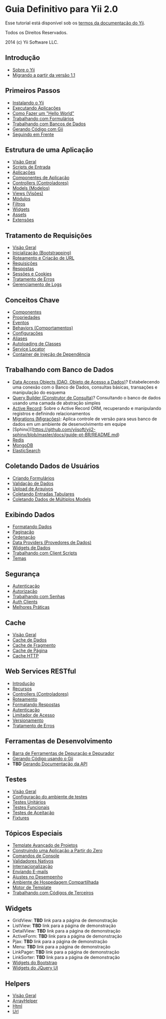 Guia Definitivo para Yii 2.0
============================

Esse tutorial está disponível sob os [termos da documentação do Yii](http://www.yiiframework.com/doc/terms/).

Todos os Direitos Reservados.

2014 (c) Yii Software LLC.


Introdução
----------

* [Sobre o Yii](intro-yii.md)
* [Migrando a partir da versão 1.1](intro-upgrade-from-v1.md)


Primeiros Passos
----------------

* [Instalando o Yii](start-installation.md)
* [Executando Aplicações](start-workflow.md)
* [Como Fazer um "Hello World"](start-hello.md)
* [Trabalhando com Formulários](start-forms.md)
* [Trabalhando com Bancos de Dados](start-databases.md)
* [Gerando Código com Gii](start-gii.md)
* [Seguindo em Frente](start-looking-ahead.md)


Estrutura de uma Aplicação
--------------------------

* [Visão Geral](structure-overview.md)
* [Scripts de Entrada](structure-entry-scripts.md)
* [Aplicações](structure-applications.md)
* [Componentes de Aplicação](structure-application-components.md)
* [Controllers (Controladores)](structure-controllers.md)
* [Models (Modelos)](structure-models.md)
* [Views (Visões)](structure-views.md)
* [Módulos](structure-modules.md)
* [Filtros](structure-filters.md)
* [Widgets](structure-widgets.md)
* [Assets](structure-assets.md)
* [Extensões](structure-extensions.md)


Tratamento de Requisições
-------------------------

* [Visão Geral](runtime-overview.md)
* [Inicialização (Bootstrapping)](runtime-bootstrapping.md)
* [Roteamento e Criação de URL](runtime-routing.md)
* [Requisições](runtime-requests.md)
* [Respostas](runtime-responses.md)
* [Sessões e Cookies](runtime-sessions-cookies.md)
* [Tratamento de Erros](runtime-handling-errors.md)
* [Gerenciamento de Logs](runtime-logging.md)


Conceitos Chave
---------------

* [Componentes](concept-components.md)
* [Propriedades](concept-properties.md)
* [Eventos](concept-events.md)
* [Behaviors (Comportamentos)](concept-behaviors.md)
* [Configurações](concept-configurations.md)
* [Aliases](concept-aliases.md)
* [Autoloading de Classes](concept-autoloading.md)
* [Service Locator](concept-service-locator.md)
* [Container de Injeção de Dependência](concept-di-container.md)


Trabalhando com Banco de Dados
------------------------------

* [Data Access Objects (DAO, Objeto de Acesso a Dados)](db-dao.md)? Estabelecendo uma conexão com o Banco de Dados, consultas básicas, transações e manipulação do esquema
* [Query Builder (Construtor de Consulta)](db-query-builder.md)? Consultando o banco de dados usando uma camada de abstração simples
* [Active Record](db-active-record.md): Sobre o Active Record ORM, recuperando e manipulando registros e definindo relacionamentos
* [Migrations (Migrações)](db-migrations.md): Aplica controle de versão para seus banco de dados em um ambiente de desenvolvimento em equipe
* [Sphinx]((https://github.com/yiisoft/yii2-sphinx/blob/master/docs/guide-pt-BR/README.md)
* [Redis](https://github.com/yiisoft/yii2-redis/blob/master/docs/guide-pt-BR/README.md)
* [MongoDB](https://github.com/yiisoft/yii2-mongodb/blob/master/docs/guide-pt-BR/README.md)
* [ElasticSearch](https://github.com/yiisoft/yii2-elasticsearch/blob/master/docs/guide-pt-BR/README.md)


Coletando Dados de Usuários
---------------------------

* [Criando Formulários](input-forms.md)
* [Validação de Dados](input-validation.md)
* [Upload de Arquivos](input-file-upload.md)
* [Coletando Entradas Tabulares](input-tabular-input.md)
* [Coletando Dados de Múltiplos Models](input-multiple-models.md)


Exibindo Dados
---------------

* [Formatando Dados](output-formatting.md)
* [Paginação](output-pagination.md)
* [Ordenação](output-sorting.md)
* [Data Providers (Provedores de Dados)](output-data-providers.md)
* [Widgets de Dados](output-data-widgets.md)
* [Trabalhando com Client Scripts](output-client-scripts.md)
* [Temas](output-theming.md)


Segurança
--------

* [Autenticação](security-authentication.md)
* [Autorização](security-authorization.md)
* [Trabalhando com Senhas](security-passwords.md)
* [Auth Clients](https://github.com/yiisoft/yii2-authclient/blob/master/docs/guide-pt-BR/README.md)
* [Melhores Práticas](security-best-practices.md)


Cache
-------

* [Visão Geral](caching-overview.md)
* [Cache de Dados](caching-data.md)
* [Cache de Fragmento](caching-fragment.md)
* [Cache de Página](caching-page.md)
* [Cache HTTP](caching-http.md)


Web Services RESTful 
------------------------

* [Introdução](rest-quick-start.md)
* [Recursos](rest-resources.md)
* [Controllers (Controladores)](rest-controllers.md)
* [Roteamento](rest-routing.md)
* [Formatando Respostas](rest-response-formatting.md)
* [Autenticação](rest-authentication.md)
* [Limitador de Acesso](rest-rate-limiting.md)
* [Versionamento](rest-versioning.md)
* [Tratamento de Erros](rest-error-handling.md)


Ferramentas de Desenvolvimento
------------------------------

* [Barra de Ferramentas de Depuração e Depurador](https://github.com/yiisoft/yii2-debug/blob/master/docs/guide-pt-BR/README.md)
* [Gerando Código usando o Gii](https://github.com/yiisoft/yii2-gii/blob/master/docs/guide-pt-BR/README.md)
* **TBD** [Gerando Documentação da API](https://github.com/yiisoft/yii2-apidoc)


Testes
------

* [Visão Geral](test-overview.md)
* [Configuração do ambiente de testes](test-environment-setup.md)
* [Testes Unitários](test-unit.md)
* [Testes Funcionais](test-functional.md)
* [Testes de Aceitação](test-acceptance.md)
* [Fixtures](test-fixtures.md)


Tópicos Especiais
-----------------

* [Template Avançado de Projetos](https://github.com/yiisoft/yii2-app-advanced/blob/master/docs/guide-pt-BR/README.md)
* [Construindo uma Aplicação a Partir do Zero](tutorial-start-from-scratch.md)
* [Comandos de Console](tutorial-console.md)
* [Validadores Nativos](tutorial-core-validators.md)
* [Internacionalização](tutorial-i18n.md)
* [Enviando E-mails](tutorial-mailing.md)
* [Ajustes no Desempenho](tutorial-performance-tuning.md)
* [Ambiente de Hospedagem Compartilhada](tutorial-shared-hosting.md)
* [Motor de Template](tutorial-template-engines.md)
* [Trabalhando com Códigos de Terceiros](tutorial-yii-integration.md)


Widgets
-------

* GridView: **TBD** link para a página de demonstração
* ListView: **TBD** link para a página de demonstração
* DetailView: **TBD** link para a página de demonstração
* ActiveForm: **TBD** link para a página de demonstração
* Pjax: **TBD** link para a página de demonstração
* Menu: **TBD** link para a página de demonstração
* LinkPager: **TBD** link para a página de demonstração
* LinkSorter: **TBD** link para a página de demonstração
* [Widgets do Bootstrap](https://github.com/yiisoft/yii2-bootstrap/blob/master/docs/guide-pt-BR/README.md)
* [Widgets do JQuery UI](https://github.com/yiisoft/yii2-jui/blob/master/docs/guide-pt-BR/README.md)


Helpers
-------

* [Visão Geral](helper-overview.md)
* [ArrayHelper](helper-array.md)
* [Html](helper-html.md)
* [Url](helper-url.md)
